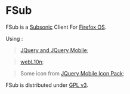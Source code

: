 FSub
====

FSub is a [Subsonic](http://www.subsonic.org) Client For [Firefox OS](https://www.mozilla.org/fr/firefox/os/).

Using :
> [JQuery and JQuery Mobile](https://jquery.org);

> [webL10n](https://github.com/fabi1cazenave/webL10n);

> Some icon from [JQuery Mobile Icon Pack](http://andymatthews.net/code/jquery-mobile-icon-pack/);

FSub is distributed under [GPL v3](https://www.gnu.org/copyleft/gpl.html).
